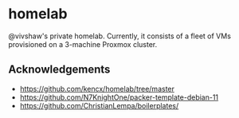 # homelab

@vivshaw's private homelab. Currently, it consists of a fleet of VMs provisioned on a 3-machine Proxmox cluster.

## Acknowledgements

- https://github.com/kencx/homelab/tree/master
- https://github.com/N7KnightOne/packer-template-debian-11
- https://github.com/ChristianLempa/boilerplates/
